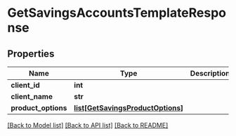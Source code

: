 # GetSavingsAccountsTemplateResponse

## Properties
Name | Type | Description | Notes
------------ | ------------- | ------------- | -------------
**client_id** | **int** |  | [optional] 
**client_name** | **str** |  | [optional] 
**product_options** | [**list[GetSavingsProductOptions]**](GetSavingsProductOptions.md) |  | [optional] 

[[Back to Model list]](../README.md#documentation-for-models) [[Back to API list]](../README.md#documentation-for-api-endpoints) [[Back to README]](../README.md)

